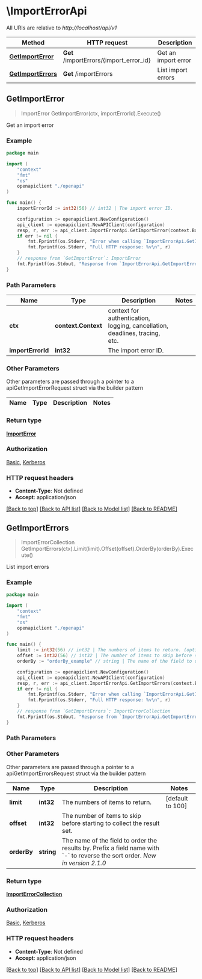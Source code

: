 <!--
 Licensed to the Apache Software Foundation (ASF) under one
 or more contributor license agreements.  See the NOTICE file
 distributed with this work for additional information
 regarding copyright ownership.  The ASF licenses this file
 to you under the Apache License, Version 2.0 (the
 "License"); you may not use this file except in compliance
 with the License.  You may obtain a copy of the License at

   http://www.apache.org/licenses/LICENSE-2.0

 Unless required by applicable law or agreed to in writing,
 software distributed under the License is distributed on an
 "AS IS" BASIS, WITHOUT WARRANTIES OR CONDITIONS OF ANY
 KIND, either express or implied.  See the License for the
 specific language governing permissions and limitations
 under the License.
 -->

# \ImportErrorApi

All URIs are relative to *http://localhost/api/v1*

Method | HTTP request | Description
------------- | ------------- | -------------
[**GetImportError**](ImportErrorApi.md#GetImportError) | **Get** /importErrors/{import_error_id} | Get an import error
[**GetImportErrors**](ImportErrorApi.md#GetImportErrors) | **Get** /importErrors | List import errors



## GetImportError

> ImportError GetImportError(ctx, importErrorId).Execute()

Get an import error

### Example

```go
package main

import (
    "context"
    "fmt"
    "os"
    openapiclient "./openapi"
)

func main() {
    importErrorId := int32(56) // int32 | The import error ID.

    configuration := openapiclient.NewConfiguration()
    api_client := openapiclient.NewAPIClient(configuration)
    resp, r, err := api_client.ImportErrorApi.GetImportError(context.Background(), importErrorId).Execute()
    if err != nil {
        fmt.Fprintf(os.Stderr, "Error when calling `ImportErrorApi.GetImportError``: %v\n", err)
        fmt.Fprintf(os.Stderr, "Full HTTP response: %v\n", r)
    }
    // response from `GetImportError`: ImportError
    fmt.Fprintf(os.Stdout, "Response from `ImportErrorApi.GetImportError`: %v\n", resp)
}
```

### Path Parameters


Name | Type | Description  | Notes
------------- | ------------- | ------------- | -------------
**ctx** | **context.Context** | context for authentication, logging, cancellation, deadlines, tracing, etc.
**importErrorId** | **int32** | The import error ID. | 

### Other Parameters

Other parameters are passed through a pointer to a apiGetImportErrorRequest struct via the builder pattern


Name | Type | Description  | Notes
------------- | ------------- | ------------- | -------------


### Return type

[**ImportError**](ImportError.md)

### Authorization

[Basic](../README.md#Basic), [Kerberos](../README.md#Kerberos)

### HTTP request headers

- **Content-Type**: Not defined
- **Accept**: application/json

[[Back to top]](#) [[Back to API list]](../README.md#documentation-for-api-endpoints)
[[Back to Model list]](../README.md#documentation-for-models)
[[Back to README]](../README.md)


## GetImportErrors

> ImportErrorCollection GetImportErrors(ctx).Limit(limit).Offset(offset).OrderBy(orderBy).Execute()

List import errors

### Example

```go
package main

import (
    "context"
    "fmt"
    "os"
    openapiclient "./openapi"
)

func main() {
    limit := int32(56) // int32 | The numbers of items to return. (optional) (default to 100)
    offset := int32(56) // int32 | The number of items to skip before starting to collect the result set. (optional)
    orderBy := "orderBy_example" // string | The name of the field to order the results by. Prefix a field name with `-` to reverse the sort order.  *New in version 2.1.0*  (optional)

    configuration := openapiclient.NewConfiguration()
    api_client := openapiclient.NewAPIClient(configuration)
    resp, r, err := api_client.ImportErrorApi.GetImportErrors(context.Background()).Limit(limit).Offset(offset).OrderBy(orderBy).Execute()
    if err != nil {
        fmt.Fprintf(os.Stderr, "Error when calling `ImportErrorApi.GetImportErrors``: %v\n", err)
        fmt.Fprintf(os.Stderr, "Full HTTP response: %v\n", r)
    }
    // response from `GetImportErrors`: ImportErrorCollection
    fmt.Fprintf(os.Stdout, "Response from `ImportErrorApi.GetImportErrors`: %v\n", resp)
}
```

### Path Parameters



### Other Parameters

Other parameters are passed through a pointer to a apiGetImportErrorsRequest struct via the builder pattern


Name | Type | Description  | Notes
------------- | ------------- | ------------- | -------------
 **limit** | **int32** | The numbers of items to return. | [default to 100]
 **offset** | **int32** | The number of items to skip before starting to collect the result set. | 
 **orderBy** | **string** | The name of the field to order the results by. Prefix a field name with &#x60;-&#x60; to reverse the sort order.  *New in version 2.1.0*  | 

### Return type

[**ImportErrorCollection**](ImportErrorCollection.md)

### Authorization

[Basic](../README.md#Basic), [Kerberos](../README.md#Kerberos)

### HTTP request headers

- **Content-Type**: Not defined
- **Accept**: application/json

[[Back to top]](#) [[Back to API list]](../README.md#documentation-for-api-endpoints)
[[Back to Model list]](../README.md#documentation-for-models)
[[Back to README]](../README.md)

